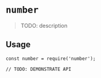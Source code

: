 # `number`

> TODO: description

## Usage

```
const number = require('number');

// TODO: DEMONSTRATE API
```
